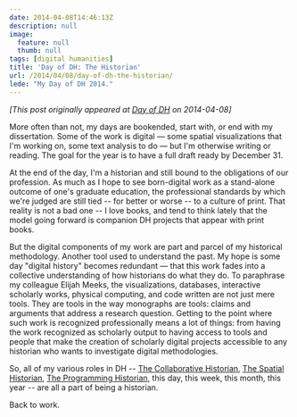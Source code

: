 ```yaml
---
date: 2014-04-08T14:46:13Z
description: null
image:
  feature: null
  thumb: null
tags: [digital humanities]
title: 'Day of DH: The Historian'
url: /2014/04/08/day-of-dh-the-historian/
lede: "My Day of DH 2014."
---
```


*[This post originally appeared at [Day of DH](http://dayofdh2014.matrix.msu.edu/jasonheppler/2014/04/08/the-historian/) on 2014-04-08]*

More often than not, my days are bookended, start with, or end with my dissertation. Some of the work is digital — some spatial visualizations that I'm working on, some text analysis to do — but I'm otherwise writing or reading. The goal for the year is to have a full draft ready by December 31.

At the end of the day, I'm a historian and still bound to the obligations of our profession. As much as I hope to see born-digital work as a stand-alone outcome of one's graduate education, the professional standards by which we're judged are still tied -- for better or worse -- to a culture of print. That reality is not a bad one -- I love books, and tend to think lately that the model going forward is companion DH projects that appear with print books.

But the digital components of my work are part and parcel of my historical methodology. Another tool used to understand the past. My hope is some day "digital history" becomes redundant — that this work fades into a collective understanding of how historians do what they do. To paraphrase my colleague Elijah Meeks, the visualizations, databases, interactive scholarly works, physical computing, and code written are not just mere tools. They are tools in the way monographs are tools: claims and arguments that address a research question. Getting to the point where such work is recognized professionally means a lot of things: from having the work recognized as scholarly output to having access to tools and people that make the creation of scholarly digital projects accessible to any historian who wants to investigate digital methodologies.

So, all of my various roles in DH -- [The Collaborative Historian](http://dayofdh2014.matrix.msu.edu/jasonheppler/2014/04/08/the-collaborative-historian/), [The Spatial Historian](http://dayofdh2014.matrix.msu.edu/jasonheppler/2014/04/08/the-spatial-historian/), [The Programming Historian](http://jasonheppler.org/rubyist-historian/), this day, this week, this month, this year -- are all a part of being a historian.

Back to work.
